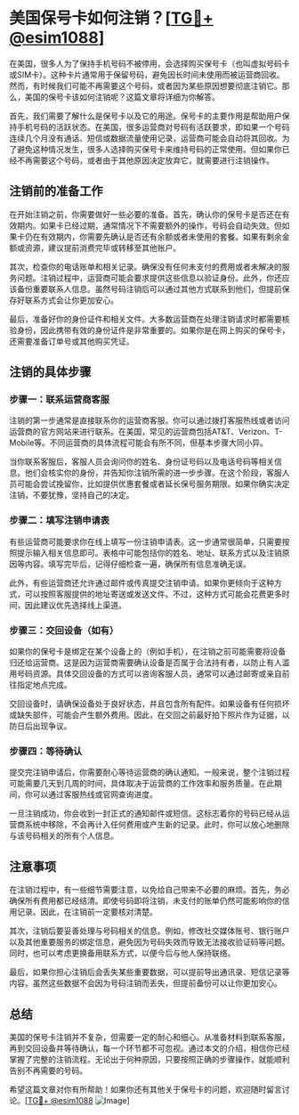 # 美国保号卡如何注销？[[TG💪+ @esim1088](https://t.me/s/esim1088)]

在美国，很多人为了保持手机号码不被停用，会选择购买保号卡（也叫虚拟号码卡或SIM卡）。这种卡片通常用于保留号码，避免因长时间未使用而被运营商回收。然而，有时候我们可能不再需要这个号码，或者因为某些原因想要彻底注销它。那么，美国的保号卡该如何注销呢？这篇文章将详细为你解答。

首先，我们需要了解什么是保号卡以及它的用途。保号卡的主要作用是帮助用户保持手机号码的活跃状态。在美国，很多运营商对号码有活跃要求，即如果一个号码连续几个月没有通话、短信或数据流量使用记录，运营商可能会自动将其回收。为了避免这种情况发生，很多人选择购买保号卡来维持号码的正常使用。但如果你已经不再需要这个号码，或者由于其他原因决定放弃它，就需要进行注销操作。

## 注销前的准备工作

在开始注销之前，你需要做好一些必要的准备。首先，确认你的保号卡是否还在有效期内。如果卡已经过期，通常情况下不需要额外的操作，号码会自动失效。但如果卡仍在有效期内，你需要先确认是否还有余额或者未使用的套餐。如果有剩余金额或资源，建议提前消费完毕或转移至其他账户。

其次，检查你的电话账单和相关记录。确保没有任何未支付的费用或者未解决的服务问题。注销过程中，运营商可能会要求提供这些信息以验证身份。此外，你还应该备份重要联系人信息。虽然号码注销后可以通过其他方式联系到他们，但提前保存好联系方式会让你更加安心。

最后，准备好你的身份证件和相关文件。大多数运营商在处理注销请求时都需要核验身份，因此携带有效的身份证件是非常重要的。如果你是在网上购买的保号卡，还需要准备订单号或其他购买凭证。

## 注销的具体步骤

### 步骤一：联系运营商客服

注销的第一步通常是直接联系你的运营商客服。你可以通过拨打客服热线或者访问运营商的官方网站来进行联系。在美国，常见的运营商包括AT&T、Verizon、T-Mobile等。不同运营商的具体流程可能会有所不同，但基本步骤大同小异。

当你联系客服后，客服人员会询问你的姓名、身份证号码以及电话号码等相关信息。他们会核实你的身份，并告知你注销所需的进一步步骤。在这个阶段，客服人员可能会尝试挽留你，比如提供优惠套餐或者延长保号服务期限。如果你确实决定注销，不要犹豫，坚持自己的决定。

### 步骤二：填写注销申请表

有些运营商可能要求你在线上填写一份注销申请表。这一步通常很简单，只需要按照提示输入相关信息即可。表格中可能包括你的姓名、地址、联系方式以及注销原因等内容。填写完毕后，记得仔细检查一遍，确保所有信息准确无误。

此外，有些运营商还允许通过邮件或传真提交注销申请。如果你更倾向于这种方式，可以按照客服提供的地址寄送或发送文件。不过，这种方式可能会花费更多时间，因此建议优先选择线上渠道。

### 步骤三：交回设备（如有）

如果你的保号卡是绑定在某个设备上的（例如手机），在注销之前可能需要将设备归还给运营商。这是因为运营商需要确认设备是否属于合法持有者，以防止有人滥用号码资源。具体交回设备的方式可以咨询客服人员，通常可以通过邮寄或亲自前往指定地点完成。

交回设备时，请确保设备处于良好状态，并且包含所有配件。如果设备有任何损坏或缺失部件，可能会产生额外费用。因此，在交回之前最好拍下照片作为证据，以防日后出现争议。

### 步骤四：等待确认

提交完注销申请后，你需要耐心等待运营商的确认通知。一般来说，整个注销过程可能需要几天到几周的时间，具体取决于运营商的工作效率和服务质量。在此期间，你可以通过客服热线或官网查询进度。

一旦注销成功，你会收到一封正式的通知邮件或短信。这标志着你的号码已经从运营商系统中移除，不会再计入任何费用或产生新的记录。此时，你可以放心地删除与该号码相关的所有个人信息。

## 注意事项

在注销过程中，有一些细节需要注意，以免给自己带来不必要的麻烦。首先，务必确保所有费用都已经结清。即使号码即将注销，未支付的账单仍然可能影响你的信用记录。因此，在注销前一定要核对清楚。

其次，注销后要妥善处理与号码相关的信息。例如，修改社交媒体账号、银行账户以及其他重要服务的绑定信息，避免因为号码失效而导致无法接收验证码等问题。同时，也可以考虑更换备用联系方式，以便今后与他人保持联络。

最后，如果你担心注销后会丢失某些重要数据，可以提前导出通讯录、短信记录等内容。虽然这些数据不会因为号码注销而丢失，但提前备份可以让你更加安心。

## 总结

美国的保号卡注销并不复杂，但需要一定的耐心和细心。从准备材料到联系客服，再到交回设备并等待确认，每一个环节都不可忽视。通过本文的介绍，相信你已经掌握了完整的注销流程。无论出于何种原因，只要按照正确的步骤操作，就能顺利告别不再需要的号码。

希望这篇文章对你有所帮助！如果你还有其他关于保号卡的问题，欢迎随时留言讨论。[[TG💪+ @esim1088](https://t.me/s/esim1088) ![Image](https://i.postimg.cc/4NQfJmqS/Snipaste-2025-05-13-00-14-12.png)]
